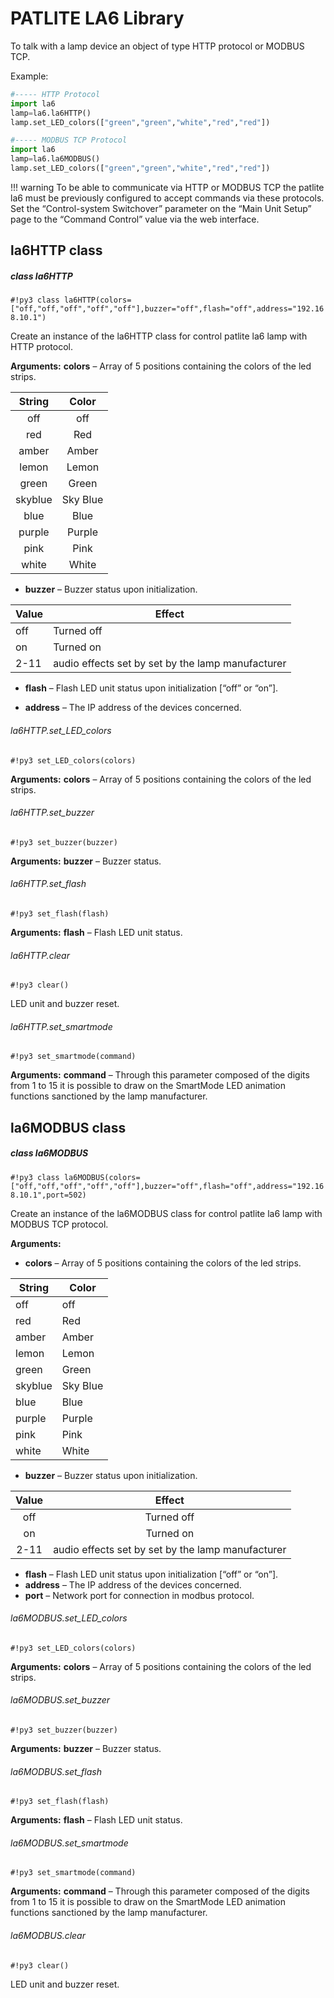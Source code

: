 # PATLITE LA6 Library

To talk with a lamp device an object of type HTTP protocol or MODBUS TCP.

Example:

```py
#----- HTTP Protocol
import la6
lamp=la6.la6HTTP()
lamp.set_LED_colors(["green","green","white","red","red"])

#----- MODBUS TCP Protocol
import la6
lamp=la6.la6MODBUS()
lamp.set_LED_colors(["green","green","white","red","red"])
```

!!! warning
	To be able to communicate via HTTP or MODBUS TCP the patlite la6 must be previously configured to accept commands via these protocols. Set the “Control-system Switchover” parameter on the “Main Unit Setup” page to the “Command Control” value via the web interface.

## la6HTTP class

##### class la6HTTP

```#!py3 class la6HTTP(colors=["off,"off,"off","off","off"],buzzer="off",flash="off",address="192.168.10.1")```

Create an instance of the la6HTTP class for control patlite la6 lamp with HTTP protocol.


**Arguments:**  **colors** – Array of 5 positions containing the colors of the led strips.

|  String |   Color  |
|:-------:|:--------:|
| off     | off      |
| red     | Red      |
| amber   | Amber    |
| lemon   | Lemon    |
| green   | Green    |
| skyblue | Sky Blue |
| blue    | Blue     |
| purple  | Purple   |
| pink    | Pink     |
| white   | White    |

-	**buzzer** – Buzzer status upon initialization.

| Value | Effect                                            |
|-------|---------------------------------------------------|
| off   | Turned off                                        |
| on    | Turned on                                         |
| 2-11  | audio effects set by set by the lamp manufacturer |

-	**flash** – Flash LED unit status upon initialization [“off” or “on”].


-	**address** – The IP address of the devices concerned.


###### la6HTTP.set_LED_colors

```#!py3 set_LED_colors(colors)```

**Arguments:** **colors** – Array of 5 positions containing the colors of the led strips.


###### la6HTTP.set_buzzer

```#!py3 set_buzzer(buzzer)```

**Arguments:** **buzzer** – Buzzer status.


###### la6HTTP.set_flash

```#!py3 set_flash(flash)```

**Arguments:** **flash** – Flash LED unit status.


###### la6HTTP.clear

```#!py3 clear()```

LED unit and buzzer reset.

###### la6HTTP.set_smartmode

```#!py3 set_smartmode(command)```

**Arguments:** **command** – Through this parameter composed of the digits from 1 to 15 it is possible to draw on the SmartMode LED animation functions sanctioned by the lamp manufacturer.


## la6MODBUS class

##### class la6MODBUS

```#!py3 class la6MODBUS(colors=["off,"off,"off","off","off"],buzzer="off",flash="off",address="192.168.10.1",port=502)```

Create an instance of the la6MODBUS class for control patlite la6 lamp with MODBUS TCP protocol.

**Arguments:** 

-	**colors** – Array of 5 positions containing the colors of the led strips.

  | String  | Color    |
|---------|----------|
| off     | off      |
| red     | Red      |
| amber   | Amber    |
| lemon   | Lemon    |
| green   | Green    |
| skyblue | Sky Blue |
| blue    | Blue     |
| purple  | Purple   |
| pink    | Pink     |
| white   | White    |


-	**buzzer** – Buzzer status upon initialization.

 | Value |                       Effect                      |
|:-----:|:-------------------------------------------------:|
| off   | Turned off                                        |
| on    | Turned on                                         |
| 2-11  | audio effects set by set by the lamp manufacturer |


-	**flash** – Flash LED unit status upon initialization [“off” or “on”].
-	**address** – The IP address of the devices concerned.
-	**port** – Network port for connection in modbus protocol.


###### la6MODBUS.set_LED_colors

```#!py3 set_LED_colors(colors)```

**Arguments:** **colors** – Array of 5 positions containing the colors of the led strips.


###### la6MODBUS.set_buzzer

```#!py3 set_buzzer(buzzer)```

**Arguments:**  **buzzer** – Buzzer status.


###### la6MODBUS.set_flash

```#!py3 set_flash(flash)```

**Arguments:** **flash** – Flash LED unit status.


###### la6MODBUS.set_smartmode

```#!py3 set_smartmode(command)```

**Arguments:** **command** – Through this parameter composed of the digits from 1 to 15 it is possible to draw on the SmartMode LED animation functions sanctioned by the lamp manufacturer.


###### la6MODBUS.clear

```#!py3 clear()```

LED unit and buzzer reset.
<!--stackedit_data:
eyJoaXN0b3J5IjpbLTExNjEwMzgzNTcsLTgzOTEzNTU5OV19
-->
